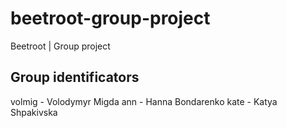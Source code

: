 # beetroot-group-project

Beetroot | Group project

## Group identificators

volmig - Volodymyr Migda
ann - Hanna Bondarenko
kate - Katya Shpakivska
